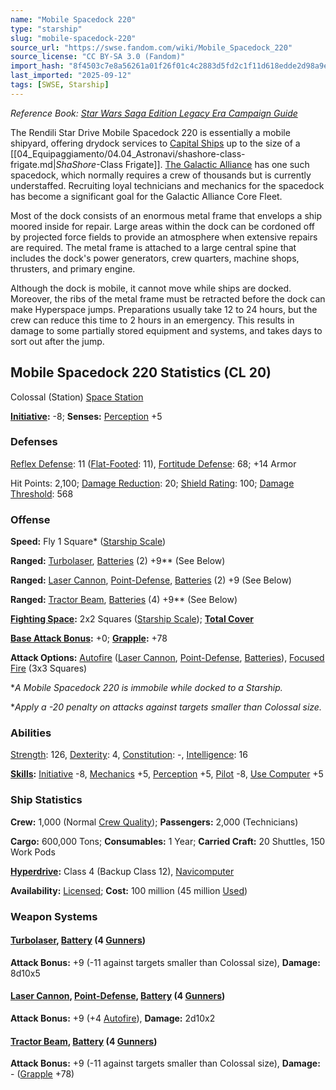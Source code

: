```yaml
---
name: "Mobile Spacedock 220"
type: "starship"
slug: "mobile-spacedock-220"
source_url: "https://swse.fandom.com/wiki/Mobile_Spacedock_220"
source_license: "CC BY-SA 3.0 (Fandom)"
import_hash: "8f4503c7e8a56261a01f26f01c4c2883d5fd2c1f11d618edde2d98a9e695301c"
last_imported: "2025-09-12"
tags: [SWSE, Starship]
---
```

*Reference Book: [Star Wars Saga Edition Legacy Era Campaign Guide](https://swse.fandom.com/wiki/Star_Wars_Saga_Edition_Legacy_Era_Campaign_Guide)*

The Rendili Star Drive Mobile Spacedock 220 is essentially a mobile shipyard, offering drydock services to [Capital Ships](https://swse.fandom.com/wiki/Capital_Ships) up to the size of a [[04_Equipaggiamento/04.04_Astronavi/shashore-class-frigate.md|*ShaShore*-Class Frigate]]. [The Galactic Alliance](https://swse.fandom.com/wiki/The_Galactic_Alliance) has one such spacedock, which normally requires a crew of thousands but is currently understaffed. Recruiting loyal technicians and mechanics for the spacedock has become a significant goal for the Galactic Alliance Core Fleet.

Most of the dock consists of an enormous metal frame that envelops a ship moored inside for repair. Large areas within the dock can be cordoned off by projected force fields to provide an atmosphere when extensive repairs are required. The metal frame is attached to a large central spine that includes the dock's power generators, crew quarters, machine shops, thrusters, and primary engine.

Although the dock is mobile, it cannot move while ships are docked. Moreover, the ribs of the metal frame must be retracted before the dock can make Hyperspace jumps. Preparations usually take 12 to 24 hours, but the crew can reduce this time to 2 hours in an emergency. This results in damage to some partially stored equipment and systems, and takes days to sort out after the jump.

## Mobile Spacedock 220 Statistics (CL 20)
Colossal (Station) [Space Station](https://swse.fandom.com/wiki/Space_Station)

**[Initiative](https://swse.fandom.com/wiki/Initiative):** -8; **Senses:** [Perception](https://swse.fandom.com/wiki/Perception) +5
### Defenses
[Reflex Defense](https://swse.fandom.com/wiki/Reflex_Defense_(Vehicles)): 11 ([Flat-Footed](https://swse.fandom.com/wiki/Flat-Footed): 11), [Fortitude Defense](https://swse.fandom.com/wiki/Fortitude_Defense_(Vehicles)): 68; +14 Armor

Hit Points: 2,100; [Damage Reduction](https://swse.fandom.com/wiki/Damage_Reduction): 20; [Shield Rating](https://swse.fandom.com/wiki/Shield_Rating): 100; [Damage Threshold](https://swse.fandom.com/wiki/Damage_Threshold_(Vehicles)): 568
### Offense
**Speed:** Fly 1 Square* ([Starship Scale](https://swse.fandom.com/wiki/Starship_Scale))

**Ranged:** [Turbolaser](https://swse.fandom.com/wiki/Turbolaser), [Batteries](https://swse.fandom.com/wiki/Weapon_Batteries) (2) +9** (See Below)

**Ranged:** [Laser Cannon](https://swse.fandom.com/wiki/Laser_Cannon), [Point-Defense](https://swse.fandom.com/wiki/Point-Defense), [Batteries](https://swse.fandom.com/wiki/Weapon_Batteries) (2) +9 (See Below)

**Ranged:** [Tractor Beam](https://swse.fandom.com/wiki/Tractor_Beam), [Batteries](https://swse.fandom.com/wiki/Batteries) (4) +9** (See Below)

**[Fighting Space](https://swse.fandom.com/wiki/Fighting_Space):** 2x2 Squares ([Starship Scale](https://swse.fandom.com/wiki/Starship_Scale)); **[Total Cover](https://swse.fandom.com/wiki/Total_Cover)**

**[Base Attack Bonus](https://swse.fandom.com/wiki/Base_Attack_Bonus):** +0; **[Grapple](https://swse.fandom.com/wiki/Grapple):** +78

**Attack Options:** [Autofire](https://swse.fandom.com/wiki/Autofire_(Vehicle_Combat)) ([Laser Cannon](https://swse.fandom.com/wiki/Laser_Cannon), [Point-Defense](https://swse.fandom.com/wiki/Point-Defense), [Batteries](https://swse.fandom.com/wiki/Weapon_Batteries)), [Focused Fire](https://swse.fandom.com/wiki/Focused_Fire) (3x3 Squares)

**A Mobile Spacedock 220 is immobile while docked to a Starship.*

**Apply a -20 penalty on attacks against targets smaller than Colossal size.*
### Abilities
[Strength](https://swse.fandom.com/wiki/Strength): 126, [Dexterity](https://swse.fandom.com/wiki/Dexterity): 4, [Constitution](https://swse.fandom.com/wiki/Constitution): -, [Intelligence](https://swse.fandom.com/wiki/Intelligence): 16

**[Skills](https://swse.fandom.com/wiki/Skills):** [Initiative](https://swse.fandom.com/wiki/Initiative) -8, [Mechanics](https://swse.fandom.com/wiki/Mechanics) +5, [Perception](https://swse.fandom.com/wiki/Perception) +5, [Pilot](https://swse.fandom.com/wiki/Pilot) -8, [Use Computer](https://swse.fandom.com/wiki/Use_Computer) +5
### Ship Statistics
**Crew:** 1,000 (Normal [Crew Quality](https://swse.fandom.com/wiki/Crew_Quality)); **Passengers:** 2,000 (Technicians)

**Cargo:** 600,000 Tons; **Consumables:** 1 Year; **Carried Craft:** 20 Shuttles, 150 Work Pods

**[Hyperdrive](https://swse.fandom.com/wiki/Hyperdrive):** Class 4 (Backup Class 12), [Navicomputer](https://swse.fandom.com/wiki/Navicomputer)

**Availability:** [Licensed](https://swse.fandom.com/wiki/Licensed); **Cost:** 100 million (45 million [Used](https://swse.fandom.com/wiki/Used))
### Weapon Systems
#### **[Turbolaser](https://swse.fandom.com/wiki/Turbolaser), [Battery](https://swse.fandom.com/wiki/Weapon_Batteries) (4 [Gunners](https://swse.fandom.com/wiki/Gunners))**
**Attack Bonus:** +9 (-11 against targets smaller than Colossal size), **Damage:** 8d10x5
#### **[Laser Cannon](https://swse.fandom.com/wiki/Laser_Cannon), [Point-Defense](https://swse.fandom.com/wiki/Point-Defense), [Battery](https://swse.fandom.com/wiki/Weapon_Batteries) (4 [Gunners](https://swse.fandom.com/wiki/Gunners))**
**Attack Bonus:** +9 (+4 [Autofire](https://swse.fandom.com/wiki/Autofire_(Vehicle_Combat))), **Damage:** 2d10x2
#### **[Tractor Beam](https://swse.fandom.com/wiki/Tractor_Beam), [Battery](https://swse.fandom.com/wiki/Battery)** **(4 [Gunners](https://swse.fandom.com/wiki/Gunners))**
**Attack Bonus:** +9 (-11 against targets smaller than Colossal size), **Damage:** - ([Grapple](https://swse.fandom.com/wiki/Grapple) +78)